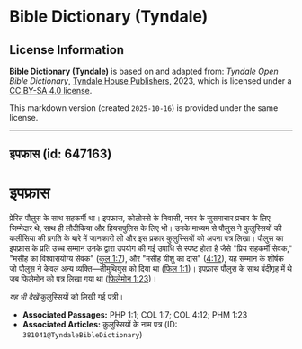 # Bible Dictionary (Tyndale)

## License Information

**Bible Dictionary (Tyndale)** is based on and adapted from: _Tyndale Open Bible Dictionary_, [Tyndale House Publishers](https://tyndaleopenresources.com/), 2023, which is licensed under a [CC BY-SA 4.0 license](https://creativecommons.org/licenses/by-sa/4.0/legalcode.en).

This markdown version (created `2025-10-16`) is provided under the same license.



--------------------------------

## इपफ्रास (id: 647163)

इपफ्रास
=======

प्रेरित पौलुस के साथ सहकर्मी था। इपफ्रास, कोलोस्से के निवासी, नगर के सुसमाचार प्रचार के लिए जिम्मेदार थे, साथ ही लौदीकिया और हियरापुलिस के लिए भी। उनके माध्यम से पौलुस ने कुलुस्सियों की कलीसिया की प्रगति के बारे में जानकारी ली और इस प्रकार कुलुस्सियों को अपना पत्र लिखा। पौलुस का इपफ्रास के प्रति उच्च सम्मान उनके द्वारा उपयोग की गई उपाधि से स्पष्ट होता है जैसे "प्रिय सहकर्मी सेवक," "मसीह का विश्वासयोग्य सेवक" ([कुल 1:7](https://ref.ly/Col1:7)), और "मसीह यीशु का दास" ([4:12](https://ref.ly/Col4:12)), यह सम्मान के शीर्षक जो पौलुस ने केवल अन्य व्यक्ति—तीमुथियुस को दिया था ([फिल 1:1](https://ref.ly/Phil1:1))। इपफ्रास पौलुस के साथ बंदीगृह में थे जब फिलेमोन को पत्र लिखा गया था ([फिलेमोन 1:23](https://ref.ly/Phlm1:23))।

*यह भी देखें* कुलुस्सियों को लिखी गई पत्री।

* **Associated Passages:** PHP 1:1; COL 1:7; COL 4:12; PHM 1:23
* **Associated Articles:** कुलुस्सियों के नाम पत्र (ID: `381041@TyndaleBibleDictionary`)

